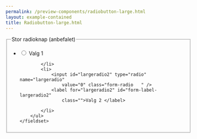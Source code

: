 ```yaml
--- 
permalink: /preview-components/radiobutton-large.html
layout: example-contained 
title: Radiobutton-large.html
---
```

<div class="form-group">
    <fieldset>
        <legend class="h5">Stor radioknap (anbefalet)</legend>
        <ul class="nobullet-list">
            <li>
                <input id="largeradio1" type="radio" name="largeradio"
                    value="1" class="form-radio   " />
                <label for="largeradio1" id="form-label-largeradio1"
                    class="">Valg 1 </label>

            </li>
            <li>
                <input id="largeradio2" type="radio" name="largeradio"
                    value="0" class="form-radio   " />
                <label for="largeradio2" id="form-label-largeradio2"
                    class="">Valg 2 </label>

            </li>
        </ul>
    </fieldset>
</div>